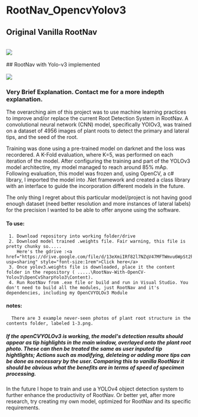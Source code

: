 # RootNav_OpencvYolov3

## Original Vanilla RootNav<br/>
<br/>
<img src ="https://github.com/I-Alpha/RootNav-With-OpenCV-Yolov3/blob/master/RootNav_Original.gif?raw=true">
<br/>
<br/>
## RootNav with Yolo-v3 implemented<br/>
<br/>
<img src ="https://github.com/I-Alpha/RootNav-With-OpenCV-Yolov3/blob/master/RootNav_withYolov3.gif?raw=true">

### Very Brief Explanation. Contact me for a more indepth explanation. 

The overarching aim of this project was to use machine learning practices to improve and/or replace the current Root Detection System in RootNav. A convolutional neural network (CNN) model, specifically YOlOv3, was trained on a dataset of 4956 images of plant roots to detect the primary and lateral tips, and the seed of the root.

Training was done using a pre-trained model on darknet and the loss was recordered. A K-Fold evaluation, where K=5, was performed on each iteration of the model. After configuring the training and part of the YOLOv3 model architectire, my model managed to reach around 85% mAp. Following evaluation, this model was frozen and, using OpenCV, a c# library, I imported the model into .Net framework and created a class library with an interface to guide the incorporation different models in the future.

The only thing I regret about this particular model/project is not having good enough dataset (need better resolution and more instances of lateral labels) for the precision I wanted to be able to offer anyone using the software. 



#### To use:
     1. Download repository into working folder/drive
     2. Download model trained .weights file. Fair warning, this file is pretty chunky so.....
        Here's the gdrive :<a href="https://drive.google.com/file/d/13eXmiIRf82l7NZqV47MFTWmvu6WpSt2h/view?usp=sharing" style="font-size:1rem">Click here</a>
     3. Once yolov3.weights file is downloaded, place it the content folder in the repository ( .....\RootNav-With-OpenCV-Yolov3\OpenCvSharpYolo3\Content).
     4. Run RootNav from .exe file or build and run in Visual Studio. You don't need to build all the modules, just RootNav and it's dependencies, including my OpenCVYOLOv3 Module 
     
#### notes: 
      There are 3 example never-seen photos of plant root structure in the contents folder, labeled 1-3.png.
      
  ##### If the openCVYOLOv3 is working, the model's detection results should appear as tip highlights in the main window, overlayed onto the plant root photo. These can then be treated the same as user inputed tip hightlights; Actions such as modifying, deleteing or adding more tips can be done as necessary by the user. Comparing this to vanilla RootNav it should be obvious what the benefits are in terms of speed of specimen processing.
  
In the future I hope to train and use a YOLOv4 object detection system to further enhance the productivity of RootNav. Or better yet, after more research, try creating my own model, optimized for RootNav and its specific requirements. 
